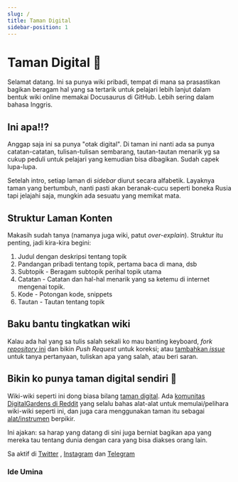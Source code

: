 ```yaml
---
slug: /
title: Taman Digital
sidebar-position: 1
---
```


# Taman Digital 🌿

Selamat datang. Ini sa punya wiki pribadi, tempat di mana sa prasastikan bagikan beragam hal yang sa tertarik untuk pelajari lebih lanjut dalam bentuk wiki online memakai Docusaurus di GitHub. Lebih sering dalam bahasa Inggris.


## Ini apa!!?
Anggap saja ini sa punya "otak digital". Di taman ini nanti ada sa punya catatan-catatan, tulisan-tulisan sembarang, tautan-tautan menarik yg sa cukup peduli untuk pelajari yang kemudian bisa dibagikan. Sudah capek lupa-lupa.

Setelah intro, setiap laman di *sidebar* diurut secara alfabetik. Layaknya taman yang bertumbuh, nanti pasti akan beranak-cucu seperti boneka Rusia tapi jelajahi saja, mungkin ada sesuatu yang memikat mata.


## Struktur Laman Konten
Makasih sudah tanya (namanya juga wiki, patut *over-explain*). Struktur itu penting, jadi kira-kira begini:

1. Judul dengan deskripsi tentang topik
2. Pandangan pribadi tentang topik, pertama baca di mana, dsb
3. Subtopik - Beragam subtopik perihal topik utama
4. Catatan - Catatan dan hal-hal menarik yang sa ketemu di internet mengenai topik. 
5. Kode - Potongan kode, snippets
6. Tautan - Tautan tentang topik


## Baku bantu tingkatkan wiki
Kalau ada hal yang sa tulis salah sekali ko mau banting keyboard, *fork* [*repository* ini](https://github.com/imyohntears/taman-digital) dan bikin *Push Request* untuk koreksi; atau [tambahkan *issue*](https://github.com) untuk tanya pertanyaan, tuliskan apa yang salah, atau beri saran. 


## Bikin ko punya taman digital sendiri 🌱
Wiki-wiki seperti ini dong biasa bilang [taman digital](https://joelhooks.com/digital-garden). Ada [komunitas DigitalGardens di Reddit](https://www.reddit.com/r/DigitalGardens/) yang selalu bahas alat-alat untuk memulai/pelihara wiki-wiki seperti ini, dan juga cara menggunakan taman itu sebagai [alat/instrumen](https://numinous.productions/ttft/) berpikir.

Ini ajakan: sa harap yang datang di sini juga berniat bagikan apa yang mereka tau tentang dunia dengan cara yang bisa diakses orang lain.

Sa aktif di [Twitter](https://twitter.com/jind0sh) , [Instagram](https://www.instagram.com/giyaibo/) dan [Telegram](https://t.me/harpokratez) 

### Ide Umina
